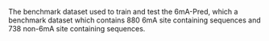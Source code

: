 The benchmark dataset used to train and test the 6mA-Pred, which  a benchmark dataset which contains 880 6mA site containing sequences and 738 non-6mA site containing sequences.
